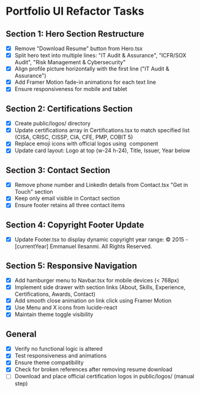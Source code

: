 # Portfolio UI Refactor Tasks

## Section 1: Hero Section Restructure
- [x] Remove "Download Resume" button from Hero.tsx
- [x] Split hero text into multiple lines: "IT Audit & Assurance", "ICFR/SOX Audit", "Risk Management & Cybersecurity"
- [x] Align profile picture horizontally with the first line ("IT Audit & Assurance")
- [x] Add Framer Motion fade-in animations for each text line
- [x] Ensure responsiveness for mobile and tablet

## Section 2: Certifications Section
- [x] Create public/logos/ directory
- [x] Update certifications array in Certifications.tsx to match specified list (CISA, CRISC, CISSP, CIA, CFE, PMP, COBIT 5)
- [x] Replace emoji icons with official logos using <Image> component
- [x] Update card layout: Logo at top (w-24 h-24), Title, Issuer, Year below

## Section 3: Contact Section
- [x] Remove phone number and LinkedIn details from Contact.tsx "Get in Touch" section
- [x] Keep only email visible in Contact section
- [x] Ensure footer retains all three contact items

## Section 4: Copyright Footer Update
- [x] Update Footer.tsx to display dynamic copyright year range: © 2015 - [currentYear] Emmanuel Ilesanmi. All Rights Reserved.

## Section 5: Responsive Navigation
- [x] Add hamburger menu to Navbar.tsx for mobile devices (< 768px)
- [x] Implement side drawer with section links (About, Skills, Experience, Certifications, Awards, Contact)
- [x] Add smooth close animation on link click using Framer Motion
- [x] Use Menu and X icons from lucide-react
- [x] Maintain theme toggle visibility

## General
- [x] Verify no functional logic is altered
- [x] Test responsiveness and animations
- [x] Ensure theme compatibility
- [x] Check for broken references after removing resume download
- [ ] Download and place official certification logos in public/logos/ (manual step)
